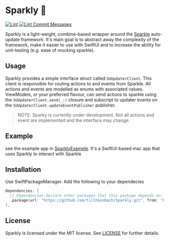 # Sparkly 💫

[![Lint](https://github.com/tillhainbach/Sparkly/actions/workflows/lint.yaml/badge.svg?branch=main)](https://github.com/tillhainbach/Sparkly/actions/workflows/lint.yaml)
[![Lint Commit Messages](https://github.com/tillhainbach/Sparkly/actions/workflows/commitlint.yaml/badge.svg)](https://github.com/tillhainbach/Sparkly/actions/workflows/commitlint.yaml)

Sparkly is a light-weight, combine-based wrapper around the [Sparkle](www.sparkle-project.org)
auto-update framework. It's main goal is to abstract away the complexity of the framework, make it easier to use
with SwiftUI and to increase the ability for unit-testing (e.g. ease of mocking sparkle).

## Usage

Sparkly provides a simple interface struct called `SUUpdaterClient`. This client is responsible for routing actions
to and events from Sparkle. All actions and events are modelled as enums with associated values.
ViewModels, or your preferred flavour, can send actions to sparkle using the `SUUpdaterClient.send(_:)`
closure and subscript to updater events on the `SUUpdaterClient.updateEventPublisher` publisher.

> NOTE: Sparky is currently under development. Not all actions and event are implemented
> and the interface may change.

## Example

see the example app in [SparklyExample](./SparklyExample). It's a SwiftUI-based mac app that uses Sparkly to interact with Sparkle

## Installation

Use SwiftPackageManager. Add the following to your dependecies

```swift
dependencies: [
  // Dependencies declare other packages that this package depends on.
  .package(url: "https://github.com/tillhainbach/Sparkly.git", from: "0.1.0)
],
```

## License

Sparkly is licensed under the MIT license. See [LICENSE](./LICENSE) for further details.
